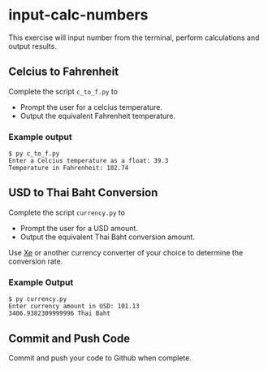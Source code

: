 # input-calc-numbers

This exercise will input number from the terminal, perform calculations and output results.

## Celcius to Fahrenheit

Complete the script `c_to_f.py` to

* Prompt the user for a celcius temperature.
* Output the equivalent Fahrenheit temperature.

### Example output

```
$ py c_to_f.py
Enter a Celcius temperature as a float: 39.3
Temperature in Fahrenheit: 102.74
```

## USD to Thai Baht Conversion

Complete the script `currency.py` to

* Prompt the user for a USD amount.
* Output the equivalent Thai Baht conversion amount.

Use [Xe](https://www.xe.com/) or another currency converter of your choice
to determine the conversion rate.

### Example Output

```
$ py currency.py
Enter currency amount in USD: 101.13
3406.9382309999996 Thai Baht
```

## Commit and Push Code

Commit and push your code to Github when complete.
